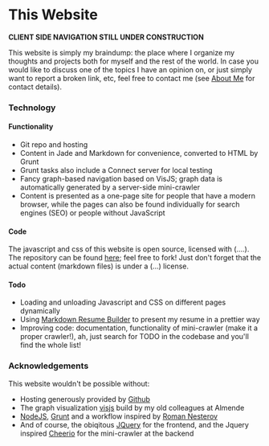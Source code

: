# This Website

__CLIENT SIDE NAVIGATION STILL UNDER CONSTRUCTION__

This website is simply my braindump: the place where I organize my thoughts and projects both for myself and the rest of the world. In case you would like to discuss one of the topics I have an opinion on, or just simply want to report a broken link, etc, feel free to contact me (see [About Me](../AboutMe/) for contact details).

### Technology

#### Functionality
* Git repo and hosting
* Content in Jade and Markdown for convenience, converted to HTML by Grunt
* Grunt tasks also include a Connect server for local testing
* Fancy graph-based navigation based on VisJS; graph data is automatically generated by a server-side mini-crawler
* Content is presented as a one-page site for people that have a modern browser, while the pages can also be found individually for search engines (SEO) or people without JavaScript

#### Code
The javascript and css of this website is open source, licensed with (....). The repository can be found [here](https://github.com/RemcoTukker/RemcoTukker.github.io); feel free to fork! Just don't forget that the actual content (markdown files) is under a (...) license.

#### Todo

* Loading and unloading Javascript and CSS on different pages dynamically
* Using [Markdown Resume Builder](http://there4development.com/markdown-resume/) to present my resume in a prettier way
* Improving code: documentation, functionality of mini-crawler (make it a proper crawler!), ah, just search for TODO in the codebase and you'll find the whole list!

### Acknowledgements

This website wouldn't be possible without:
* Hosting generously provided by [Github](http://www.github.com)
* The graph visualization [visjs](http://visjs.org) build by my old colleagues at Almende
* [NodeJS](http://nodejs.org), [Grunt](http://gruntjs.org) and a workflow inspired by [Roman Nesterov](http://rhrn.github.io/)
* And of course, the obiqitous [JQuery](http://jquery.com) for the frontend, and the Jquery inspired [Cheerio]() for the mini-crawler at the backend 
